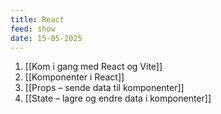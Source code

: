 ```yaml
---
title: React
feed: show
date: 15-05-2025
---
```

1. [[Kom i gang med React og Vite]]
2. [[Komponenter i React]]
3. [[Props – sende data til komponenter]]
4. [[State – lagre og endre data i komponenter]]